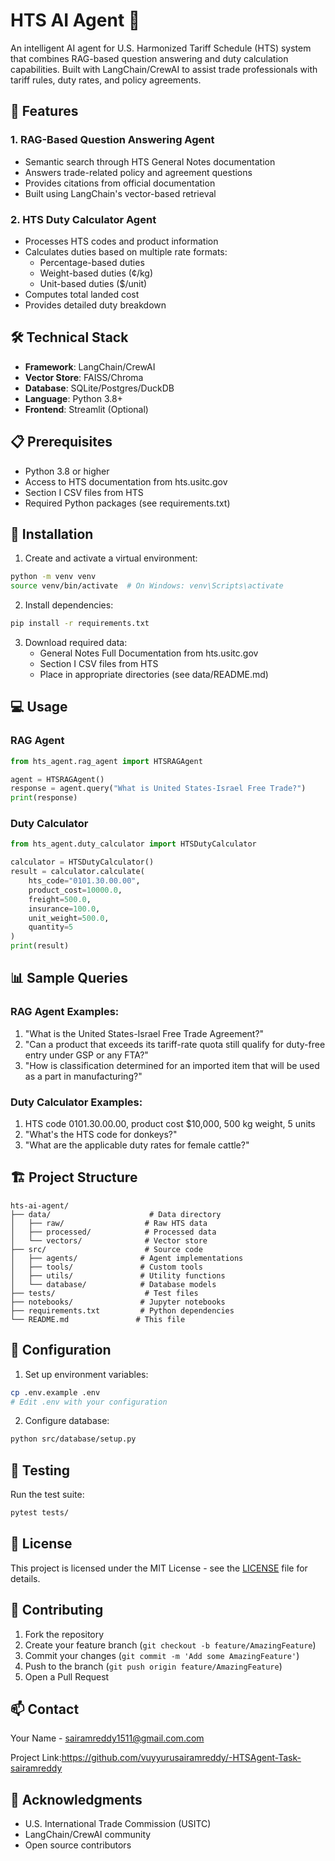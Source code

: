 
# HTS AI Agent 🤖

An intelligent AI agent for U.S. Harmonized Tariff Schedule (HTS) system that combines RAG-based question answering and duty calculation capabilities. Built with LangChain/CrewAI to assist trade professionals with tariff rules, duty rates, and policy agreements.

## 🌟 Features

### 1. RAG-Based Question Answering Agent
- Semantic search through HTS General Notes documentation
- Answers trade-related policy and agreement questions
- Provides citations from official documentation
- Built using LangChain's vector-based retrieval

### 2. HTS Duty Calculator Agent
- Processes HTS codes and product information
- Calculates duties based on multiple rate formats:
  - Percentage-based duties
  - Weight-based duties (¢/kg)
  - Unit-based duties ($/unit)
- Computes total landed cost
- Provides detailed duty breakdown

## 🛠️ Technical Stack

- **Framework**: LangChain/CrewAI
- **Vector Store**: FAISS/Chroma
- **Database**: SQLite/Postgres/DuckDB
- **Language**: Python 3.8+
- **Frontend**: Streamlit (Optional)

## 📋 Prerequisites

- Python 3.8 or higher
- Access to HTS documentation from hts.usitc.gov
- Section I CSV files from HTS
- Required Python packages (see requirements.txt)

## 🚀 Installation



1. Create and activate a virtual environment:
```bash
python -m venv venv
source venv/bin/activate  # On Windows: venv\Scripts\activate
```

2. Install dependencies:
```bash
pip install -r requirements.txt
```

3. Download required data:
   - General Notes Full Documentation from hts.usitc.gov
   - Section I CSV files from HTS
   - Place in appropriate directories (see data/README.md)

## 💻 Usage

### RAG Agent
```python
from hts_agent.rag_agent import HTSRAGAgent

agent = HTSRAGAgent()
response = agent.query("What is United States-Israel Free Trade?")
print(response)
```

### Duty Calculator
```python
from hts_agent.duty_calculator import HTSDutyCalculator

calculator = HTSDutyCalculator()
result = calculator.calculate(
    hts_code="0101.30.00.00",
    product_cost=10000.0,
    freight=500.0,
    insurance=100.0,
    unit_weight=500.0,
    quantity=5
)
print(result)
```

## 📊 Sample Queries

### RAG Agent Examples:
1. "What is the United States-Israel Free Trade Agreement?"
2. "Can a product that exceeds its tariff-rate quota still qualify for duty-free entry under GSP or any FTA?"
3. "How is classification determined for an imported item that will be used as a part in manufacturing?"

### Duty Calculator Examples:
1. HTS code 0101.30.00.00, product cost $10,000, 500 kg weight, 5 units
2. "What's the HTS code for donkeys?"
3. "What are the applicable duty rates for female cattle?"

## 🏗️ Project Structure

```
hts-ai-agent/
├── data/                      # Data directory
│   ├── raw/                  # Raw HTS data
│   ├── processed/            # Processed data
│   └── vectors/              # Vector store
├── src/                      # Source code
│   ├── agents/              # Agent implementations
│   ├── tools/               # Custom tools
│   ├── utils/               # Utility functions
│   └── database/            # Database models
├── tests/                    # Test files
├── notebooks/               # Jupyter notebooks
├── requirements.txt         # Python dependencies
└── README.md               # This file
```

## 🔧 Configuration

1. Set up environment variables:
```bash
cp .env.example .env
# Edit .env with your configuration
```

2. Configure database:
```bash
python src/database/setup.py
```

## 🧪 Testing

Run the test suite:
```bash
pytest tests/
```

## 📝 License

This project is licensed under the MIT License - see the [LICENSE](LICENSE) file for details.

## 🤝 Contributing

1. Fork the repository
2. Create your feature branch (`git checkout -b feature/AmazingFeature`)
3. Commit your changes (`git commit -m 'Add some AmazingFeature'`)
4. Push to the branch (`git push origin feature/AmazingFeature`)
5. Open a Pull Request

## 📫 Contact

Your Name - sairamreddy1511@gmail.com.com

Project Link:https://github.com/vuyyurusairamreddy/-HTSAgent-Task-sairamreddy

## 🙏 Acknowledgments

- U.S. International Trade Commission (USITC)
- LangChain/CrewAI community
- Open source contributors

